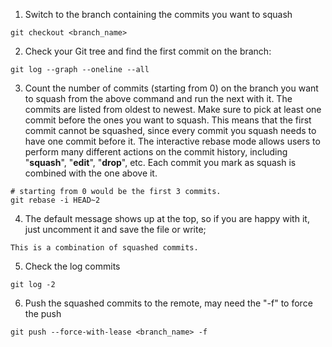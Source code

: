1. Switch to the branch containing the commits you want to squash
```
git checkout <branch_name>
```

2. Check your Git tree and find the first commit on the branch:
```
git log --graph --oneline --all
```

3. Count the number of commits (starting from 0) on the branch you want to squash from the above command and run the next with it.
The commits are listed from oldest to newest.
Make sure to pick at least one commit before the ones you want to squash.
This means that the first commit cannot be squashed, since every commit you squash needs to have one commit before it.
The interactive rebase mode allows users to perform many different actions on the commit history,
including "**squash**", "**edit**", "**drop**", etc.
Each commit you mark as squash is combined with the one above it.
```
# starting from 0 would be the first 3 commits. 
git rebase -i HEAD~2
```

4. The default message shows up at the top, so if you are happy with it, just uncomment it and save the file or write;
```
This is a combination of squashed commits.
```

5. Check the log commits
```
git log -2
```

6. Push the squashed commits to the remote, may need the "-f" to force the push
```
git push --force-with-lease <branch_name> -f
```
